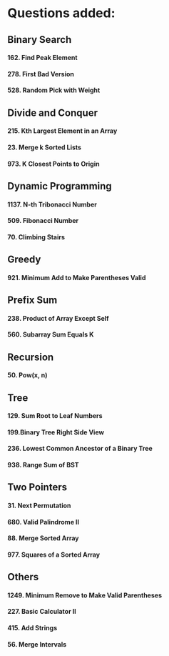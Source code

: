 # Questions added:

## Binary Search

#### 162. Find Peak Element
#### 278. First Bad Version
#### 528. Random Pick with Weight

## Divide and Conquer

#### 215. Kth Largest Element in an Array
#### 23. Merge k Sorted Lists
#### 973. K Closest Points to Origin

## Dynamic Programming

#### 1137. N-th Tribonacci Number
#### 509. Fibonacci Number
#### 70. Climbing Stairs

## Greedy

#### 921. Minimum Add to Make Parentheses Valid

## Prefix Sum

#### 238. Product of Array Except Self
#### 560. Subarray Sum Equals K

## Recursion

#### 50. Pow(x, n)

## Tree

#### 129. Sum Root to Leaf Numbers
#### 199.Binary Tree Right Side View
#### 236. Lowest Common Ancestor of a Binary Tree
#### 938. Range Sum of BST

## Two Pointers

#### 31. Next Permutation
#### 680. Valid Palindrome II
#### 88. Merge Sorted Array
#### 977. Squares of a Sorted Array

## Others
#### 1249. Minimum Remove to Make Valid Parentheses
#### 227. Basic Calculator II
#### 415. Add Strings
#### 56. Merge Intervals
